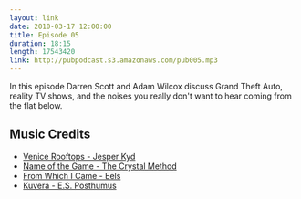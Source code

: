 ```yaml
---
layout: link
date: 2010-03-17 12:00:00
title: Episode 05
duration: 18:15
length: 17543420
link: http://pubpodcast.s3.amazonaws.com/pub005.mp3
---
```


In this episode Darren Scott and Adam Wilcox discuss Grand Theft Auto, reality TV shows, and the noises you really don't want to hear coming from the flat below.

## Music Credits

- [Venice Rooftops - Jesper Kyd](http://itunes.apple.com/gb/album/venice-rooftops/id337150840?i=337150976)
- [Name of the Game - The Crystal Method](http://itunes.apple.com/gb/album/name-of-the-game/id218555087?i=218555476)
- [From Which I Came - Eels](http://itunes.apple.com/gb/album/from-which-i-came-a-magic-world/id58082075?i=58082083)
- [Kuvera - E.S. Posthumus](http://itunes.apple.com/gb/album/kuvera/id350164953?i=350165026)